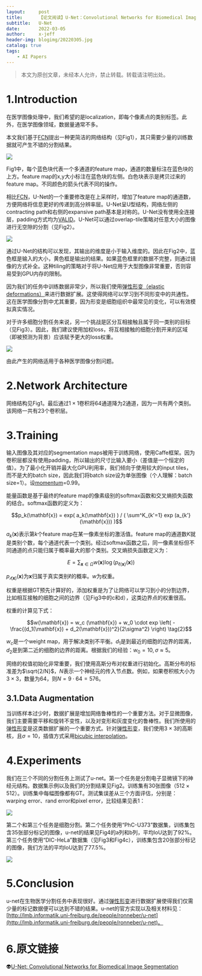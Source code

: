 ```yaml
---
layout:     post
title:      【论文阅读】U-Net：Convolutional Networks for Biomedical Image Segmentation
subtitle:   U-Net
date:       2022-03-05
author:     x-jeff
header-img: blogimg/20220305.jpg
catalog: true
tags:
    - AI Papers
---  
```

>本文为原创文章，未经本人允许，禁止转载。转载请注明出处。

# 1.Introduction

在医学图像处理中，我们希望的是localization，即每个像素点的类别标签。此外，在医学图像领域，数据量通常不多。

本文我们基于[FCN](http://shichaoxin.com/2022/01/31/论文阅读-Fully-Convolutional-Networks-for-Semantic-Segmentation/)提出一种更简洁的网络结构（见Fig1），其只需要少量的训练数据就可产生不错的分割结果。

![](https://xjeffblogimg.oss-cn-beijing.aliyuncs.com/BLOGIMG/BlogImage/AIPapers/UNet/1.png)

Fig1中，每个蓝色块代表一个多通道的feature map，通道的数量标注在蓝色块的上方。feature map的x,y大小标注在蓝色块的左侧。白色块表示是拷贝过来的feature map。不同颜色的箭头代表不同的操作。

相比[FCN](http://shichaoxin.com/2022/01/31/论文阅读-Fully-Convolutional-Networks-for-Semantic-Segmentation/)，U-Net的一个重要修改是在上采样时，增加了feature map的通道数，方便网络将信息更好的传递到高分辨率层。U-Net呈U型结构，网络左侧的contracting path和右侧的expansive path基本是对称的。U-Net没有使用全连接层，padding方式均为[VALID](http://shichaoxin.com/2020/07/04/深度学习基础-第二十八课-卷积神经网络基础/#22valid)。U-Net可以通过overlap-tile策略对任意大小的图像进行无空隙的分割（见Fig2）。

![](https://xjeffblogimg.oss-cn-beijing.aliyuncs.com/BLOGIMG/BlogImage/AIPapers/UNet/2.png)

通过U-Net的结构可以发现，其输出的维度是小于输入维度的。因此在Fig2中，蓝色框是输入的大小，黄色框是输出的结果。如果蓝色框里的数据不完整，则通过镜像的方式补全。这种tiling的策略对于将U-Net应用于大型图像非常重要，否则容易受到GPU内存的限制。

因为我们的任务中训练数据非常少，所以我们使用[弹性形变（elastic deformations）](http://shichaoxin.com/2022/03/01/论文阅读-Best-Practices-for-Convolutional-Neural-Networks-Applied-to-Visual-Document-Analysis/)来进行数据扩展。这使得网络可以学习到不同形变中的共通性。这在医学图像分割中尤其重要，因为形变是细胞组织中最常见的变化，可以有效模拟真实情况。

对于许多细胞分割任务来说，另一个挑战是区分互相接触且属于同一类别的目标（见Fig3）。因此，我们建议使用加权loss，将互相接触的细胞分割开来的区域（即被预测为背景）应该赋予更大的loss权重。

![](https://xjeffblogimg.oss-cn-beijing.aliyuncs.com/BLOGIMG/BlogImage/AIPapers/UNet/3.png)

由此产生的网络适用于各种医学图像分割问题。

# 2.Network Architecture

网络结构见Fig1。最后通过$1\times 1$卷积将64通道降为2通道，因为一共有两个类别。该网络一共有23个卷积层。

# 3.Training

输入图像及其对应的segmentation maps被用于训练网络，使用Caffe框架。因为卷积层都没有使用padding，所以输出的尺寸比输入要小（差值是一个恒定的值）。为了最小化开销并最大化GPU利用率，我们倾向于使用较大的input tiles，而不是大的batch size，因此我们将batch size设为单张图像（个人理解：batch size=1）。设[momentum](http://shichaoxin.com/2020/03/05/深度学习基础-第十七课-Momentum梯度下降法/)=0.99。

能量函数是基于最终的feature map的像素级别的softmax函数和交叉熵损失函数的结合。softmax函数的定义为：

$$p_k(\mathbf{x}) = exp( a_k(\mathbf{x}) ) / ( \sum^K_{k'=1} exp (a_{k'}(\mathbf{x})) )$$

$a_k(\mathbf{x})$表示第$k$个feature map在某一像素坐标的激活值。feature map的通道数$K$就是类别个数，每个通道代表一个类别。经过softmax函数之后，同一像素坐标但不同通道的点只能归属于概率最大的那个类别。交叉熵损失函数定义为：

$$E=\sum_{\mathbf{x} \in \Omega} w(\mathbf{x}) \log (p_{\ell (\mathbf{x})} (\mathbf{x})) \tag{1}$$

$p_{\mathcal{l}(\mathbf{x})} (\mathbf{x})$为$\mathbf{x}$归属于真实类别$\ell$的概率。$w$为权重。

权重是根据GT预先计算好的，添加权重是为了让网络可以学习到小的分割边界，比如相互接触的细胞之间的边界（见Fig3中的c和d），这类边界点的权重很高。

权重的计算见下式：

$$w(\mathbf{x}) = w_c (\mathbf{x}) + w_0 \cdot exp \left( -\frac{(d_1(\mathbf{x}) + d_2(\mathbf{x}))^2}{2\sigma^2} \right) \tag{2}$$

$w_c$是一个weight map，用于解决类别不平衡。$d_1$是到最近的细胞的边界的距离，$d_2$是到第二近的细胞的边界的距离。根据我们的经验：$w_0=10,\sigma \approx 5$。

网络的权值初始化非常重要，我们使用高斯分布对权重进行初始化。高斯分布的标准差为$\sqrt{2/N}$，$N$表示一个神经元的传入节点数。例如，如果卷积核大小为$3\times 3$，数量为64，则$N=9\cdot 64=576$。

## 3.1.Data Augmentation

当训练样本过少时，数据扩展是增加网络鲁棒性的一个重要方法。对于显微图像，我们主要需要平移和旋转不变性，以及对变形和灰度变化的鲁棒性。我们所使用的[弹性形变](http://shichaoxin.com/2022/03/01/论文阅读-Best-Practices-for-Convolutional-Neural-Networks-Applied-to-Visual-Document-Analysis/)是这类数据扩展的一个重要方式。针对[弹性形变](http://shichaoxin.com/2022/03/01/论文阅读-Best-Practices-for-Convolutional-Neural-Networks-Applied-to-Visual-Document-Analysis/)，我们使用$3\times 3$的高斯核，且$\sigma = 10$，插值方式采用[bicubic interpolation](http://shichaoxin.com/2021/06/29/OpenCV基础-第二十课-像素重映射/#33inter_cubic)。

# 4.Experiments

我们在三个不同的分割任务上测试了u-net。第一个任务是分割电子显微镜下的神经元结构。数据集示例以及我们的分割结果见Fig2。训练集有30张图像（$512\times 512$）。训练集中每幅图像都有GT。测试集误差从三个方面评估，分别是：warping error、rand error和pixel error，比较结果见表1：

![](https://xjeffblogimg.oss-cn-beijing.aliyuncs.com/BLOGIMG/BlogImage/AIPapers/UNet/4.png)

第二个和第三个任务是细胞分割。第二个任务使用“PhC-U373”数据集，训练集包含35张部分标记的图像，u-net的结果见Fig4的a列和b列，平均IoU达到了92%。第三个任务使用“DIC-HeLa”数据集（见Fig3和Fig4c），训练集包含20张部分标记的图像，我们方法的平均IoU达到了77.5%。

![](https://xjeffblogimg.oss-cn-beijing.aliyuncs.com/BLOGIMG/BlogImage/AIPapers/UNet/5.png)

# 5.Conclusion

u-net在生物医学分割任务中表现很好。通过[弹性形变](http://shichaoxin.com/2022/03/01/论文阅读-Best-Practices-for-Convolutional-Neural-Networks-Applied-to-Visual-Document-Analysis/)进行数据扩展使得我们仅需少量的标记数据便可以达到不错的结果。u-net的官方实现以及相关材料见：[http://lmb.informatik.uni-freiburg.de/people/ronneber/u-net](http://lmb.informatik.uni-freiburg.de/people/ronneber/u-net)。

# 6.原文链接

👽[U-Net: Convolutional Networks for Biomedical Image Segmentation](https://github.com/x-jeff/AI_Papers/blob/master/U-Net%20Convolutional%20Networks%20for%20Biomedical%20Image%20Segmentation.pdf)